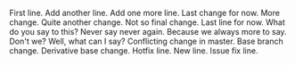 First line.
Add another line.
Add one more line.
Last change for now.
More change.
Quite another change.
Not so final change.
Last line for now.
What do you say to this?
Never say never again.
Because we always more to say.
Don't we?
Well, what can I say?
Conflicting change in master.
Base branch change.
Derivative base change.
Hotfix line.
New line.
Issue fix line.
